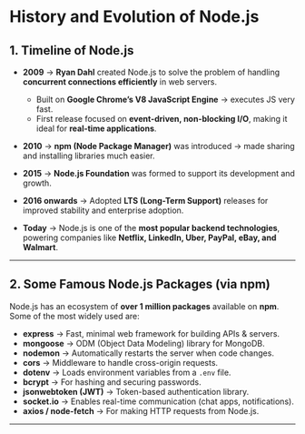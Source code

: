 # History and Evolution of Node.js

## 1. Timeline of Node.js

- **2009** → **Ryan Dahl** created Node.js to solve the problem of handling **concurrent connections efficiently** in web servers.  
  - Built on **Google Chrome’s V8 JavaScript Engine** → executes JS very fast.  
  - First release focused on **event-driven, non-blocking I/O**, making it ideal for **real-time applications**.  

- **2010** → **npm (Node Package Manager)** was introduced → made sharing and installing libraries much easier.  

- **2015** → **Node.js Foundation** was formed to support its development and growth.  

- **2016 onwards** → Adopted **LTS (Long-Term Support)** releases for improved stability and enterprise adoption.  

- **Today** → Node.js is one of the **most popular backend technologies**, powering companies like **Netflix, LinkedIn, Uber, PayPal, eBay, and Walmart**.  

---

## 2. Some Famous Node.js Packages (via npm)

Node.js has an ecosystem of **over 1 million packages** available on **npm**. Some of the most widely used are:

- **express** → Fast, minimal web framework for building APIs & servers.  
- **mongoose** → ODM (Object Data Modeling) library for MongoDB.  
- **nodemon** → Automatically restarts the server when code changes.  
- **cors** → Middleware to handle cross-origin requests.  
- **dotenv** → Loads environment variables from a `.env` file.  
- **bcrypt** → For hashing and securing passwords.  
- **jsonwebtoken (JWT)** → Token-based authentication library.  
- **socket.io** → Enables real-time communication (chat apps, notifications).  
- **axios / node-fetch** → For making HTTP requests from Node.js.  

---

